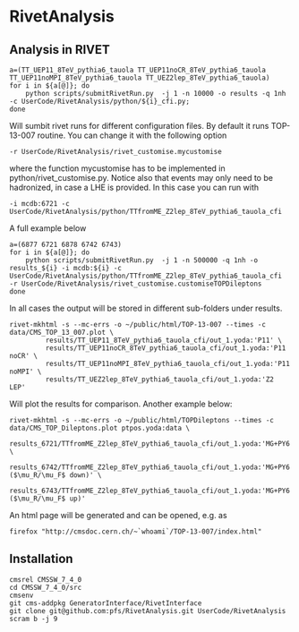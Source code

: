 RivetAnalysis
=============

## Analysis in RIVET

```
a=(TT_UEP11_8TeV_pythia6_tauola TT_UEP11noCR_8TeV_pythia6_tauola TT_UEP11noMPI_8TeV_pythia6_tauola TT_UEZ2lep_8TeV_pythia6_tauola)
for i in ${a[@]}; do
    python scripts/submitRivetRun.py  -j 1 -n 10000 -o results -q 1nh -c UserCode/RivetAnalysis/python/${i}_cfi.py;
done
```
Will sumbit rivet runs for different configuration files. By default it runs TOP-13-007 routine. You can change it with the following option
```
-r UserCode/RivetAnalysis/rivet_customise.mycustomise
```
where the function mycustomise has to be implemented in python/rivet_customise.py.
Notice also that events may only need to be hadronized, in case a LHE is provided. In this case you can run with
```
-i mcdb:6721 -c UserCode/RivetAnalysis/python/TTfromME_Z2lep_8TeV_pythia6_tauola_cfi
```
A full example below
```
a=(6877 6721 6878 6742 6743)
for i in ${a[@]}; do
    python scripts/submitRivetRun.py  -j 1 -n 500000 -q 1nh -o results_${i} -i mcdb:${i} -c UserCode/RivetAnalysis/python/TTfromME_Z2lep_8TeV_pythia6_tauola_cfi  -r UserCode/RivetAnalysis/rivet_customise.customiseTOPDileptons
done

```
In all cases the output will be stored in different sub-folders under results.

```
rivet-mkhtml -s --mc-errs -o ~/public/html/TOP-13-007 --times -c data/CMS_TOP_13_007.plot \
	     results/TT_UEP11_8TeV_pythia6_tauola_cfi/out_1.yoda:'P11' \
	     results/TT_UEP11noCR_8TeV_pythia6_tauola_cfi/out_1.yoda:'P11 noCR' \
	     results/TT_UEP11noMPI_8TeV_pythia6_tauola_cfi/out_1.yoda:'P11 noMPI' \
	     results/TT_UEZ2lep_8TeV_pythia6_tauola_cfi/out_1.yoda:'Z2 LEP' 
```
Will plot the results for comparison. Another example below:
```
rivet-mkhtml -s --mc-errs -o ~/public/html/TOPDileptons --times -c data/CMS_TOP_Dileptons.plot ptpos.yoda:data \
	      results_6721/TTfromME_Z2lep_8TeV_pythia6_tauola_cfi/out_1.yoda:'MG+PY6' \
	      results_6742/TTfromME_Z2lep_8TeV_pythia6_tauola_cfi/out_1.yoda:'MG+PY6 ($\mu_R/\mu_F$ down)' \
	      results_6743/TTfromME_Z2lep_8TeV_pythia6_tauola_cfi/out_1.yoda:'MG+PY6 ($\mu_R/\mu_F$ up)'
```
An html page will be generated and can be opened, e.g. as
```
firefox "http://cmsdoc.cern.ch/~`whoami`/TOP-13-007/index.html"
```

## Installation

```
cmsrel CMSSW_7_4_0
cd CMSSW_7_4_0/src
cmsenv
git cms-addpkg GeneratorInterface/RivetInterface 
git clone git@github.com:pfs/RivetAnalysis.git UserCode/RivetAnalysis
scram b -j 9
```
